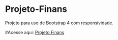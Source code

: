 # Projeto-Finans
 Projeto para uso de Bootstrap 4 com responsividade.
 
#Acesse aqui: [Projeto Finans](http://www.projetofinans.surge.sh)
